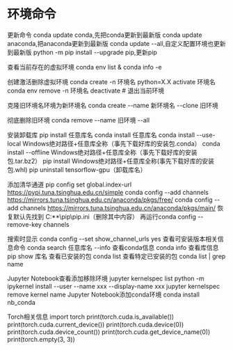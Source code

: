 # 环境命令

更新命令
conda update conda,先把conda更新到最新版
conda update anaconda,把anaconda更新到最新版
conda update --all,自定义配置环境也更新到最新版
python -m pip install --upgrade pip,更新pip

查看当前存在的虚拟环境
conda env list
&
conda info -e

创建激活删除虚拟环境
conda create -n 环境名 python=X.X
activate 环境名
conda env remove -n 环境名
deactivate  # 退出当前环境

克隆旧环境名环境为新环境名
conda create --name 新环境名 --clone 旧环境

彻底删除旧环境
conda remove --name 旧环境 --all

安装卸载库
pip install 任意库名
conda install 任意库名
conda install --use-local  Windows绝对路径+任意库全称（事先下载好库的安装包.conda）
conda install --offline Windows绝对路径+任意库全称（事先下载好库的安装包.tar.bz2）
pip install Windows绝对路径+任意库全称(事先下载好库的安装包.whl)
pip uninstall tensorflow-gpu（卸载库名）

添加清华通道
pip config set global.index-url <https://pypi.tuna.tsinghua.edu.cn/simple>
conda config --add channels <https://mirrors.tuna.tsinghua.edu.cn/anaconda/pkgs/free/>
conda config --add channels <https://mirrors.tuna.tsinghua.edu.cn/anaconda/pkgs/main/>
恢复默认先找到 C:**\pip\pip.ini（删除其中内容）
再运行conda config --remove-key channels

搜索时显示
conda config --set show_channel_urls yes
查看可安装版本相关信息命令
conda search 任意库名 --info
查看conda信息
conda info
查看库信息
pip show 库名
查看已安装的包
conda list
查看特定已安装的包
conda list | grep name

Jupyter Notebook查看添加移除环境
jupyter kernelspec list
python -m ipykernel install --user --name xxx --display-name xxx
jupyter kernelspec remove kernel name
Jupyter Notebook添加conda环境
conda install nb_conda

Torch相关信息
import torch
print(torch.cuda.is_available())
print(torch.cuda.current_device())
print(torch.cuda.device(0))
print(torch.cuda.device_count())
print(torch.cuda.get_device_name(0))
print(torch.empty(3, 3))
